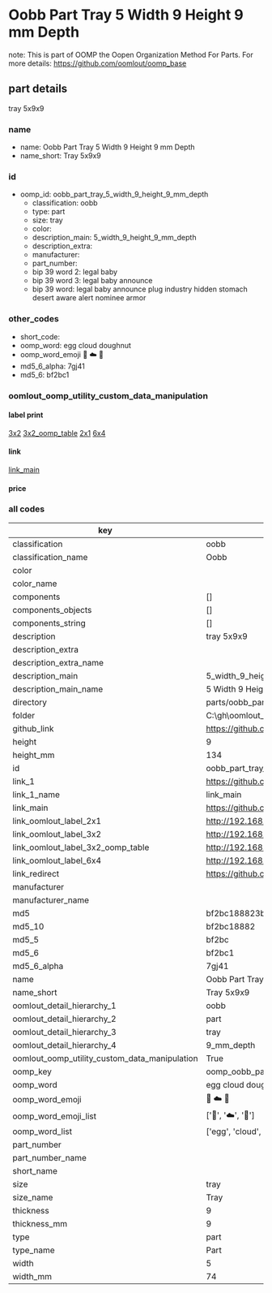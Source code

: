 # Oobb Part Tray 5 Width 9 Height 9 mm Depth  

note: This is part of OOMP the Oopen Organization Method For Parts. For more details: https://github.com/oomlout/oomp_base

##  part details
  



tray 5x9x9



### name
* name: Oobb Part Tray 5 Width 9 Height 9 mm Depth
* name_short: Tray 5x9x9 
### id
* oomp_id: oobb_part_tray_5_width_9_height_9_mm_depth
  * classification: oobb
  * type: part
  * size: tray
  * color: 
  * description_main: 5_width_9_height_9_mm_depth
  * description_extra: 
  * manufacturer: 
  * part_number: 
  * bip 39 word 2: legal baby
  * bip 39 word 3: legal baby announce
  * bip 39 word: legal baby announce plug industry hidden stomach desert aware alert nominee armor

### other_codes
* short_code: 
* oomp_word: egg cloud doughnut
* oomp_word_emoji :egg: :cloud: :doughnut:
* md5_6_alpha: 7gj41
* md5_6: bf2bc1






### oomlout_oomp_utility_custom_data_manipulation
#### label print
[3x2](http://192.168.1.245:1112/?label=oomp%207gj41)
[3x2_oomp_table](http://192.168.1.108:1112/?label=oomp%207gj41)
[2x1](http://192.168.1.242:1112/?label=oomp%207gj41)
[6x4](http://192.168.1.55:1112/?label=oomp%207gj41)    

#### link

[link_main](https://github.com/oomlout/oomlout_oobb_version_4_generated_parts/tree/main/navigation_oomp/oobb/part/tray/5_width_9_height_9_mm_depth/part)                              

#### price







### all codes 
| key | value |  
| --- | --- |  
| classification | oobb |  
| classification_name | Oobb |  
| color |  |  
| color_name |  |  
| components | [] |  
| components_objects | [] |  
| components_string | [] |  
| description | tray 5x9x9 |  
| description_extra |  |  
| description_extra_name |  |  
| description_main | 5_width_9_height_9_mm_depth |  
| description_main_name | 5 Width 9 Height 9 mm Depth |  
| directory | parts/oobb_part_tray_5_width_9_height_9_mm_depth |  
| folder | C:\gh\oomlout_oobb_version_4_generated_parts\parts\oobb_part_tray_5_width_9_height_9_mm_depth |  
| github_link | https://github.com/oomlout/oomlout_oomp_part_src/tree/main/parts/oobb_part_tray_5_width_9_height_9_mm_depth |  
| height | 9 |  
| height_mm | 134 |  
| id | oobb_part_tray_5_width_9_height_9_mm_depth |  
| link_1 | https://github.com/oomlout/oomlout_oobb_version_4_generated_parts/tree/main/navigation_oomp/oobb/part/tray/5_width_9_height_9_mm_depth/part |  
| link_1_name | link_main |  
| link_main | https://github.com/oomlout/oomlout_oobb_version_4_generated_parts/tree/main/navigation_oomp/oobb/part/tray/5_width_9_height_9_mm_depth/part |  
| link_oomlout_label_2x1 | http://192.168.1.242:1112/?label=oomp%207gj41 |  
| link_oomlout_label_3x2 | http://192.168.1.245:1112/?label=oomp%207gj41 |  
| link_oomlout_label_3x2_oomp_table | http://192.168.1.108:1112/?label=oomp%207gj41 |  
| link_oomlout_label_6x4 | http://192.168.1.55:1112/?label=oomp%207gj41 |  
| link_redirect | https://github.com/oomlout/oomlout_oobb_version_4_generated_parts/tree/main/parts/oobb_tray_05_09_09 |  
| manufacturer |  |  
| manufacturer_name |  |  
| md5 | bf2bc188823bbac5adb99a6c128443fb |  
| md5_10 | bf2bc18882 |  
| md5_5 | bf2bc |  
| md5_6 | bf2bc1 |  
| md5_6_alpha | 7gj41 |  
| name | Oobb Part Tray 5 Width 9 Height 9 mm Depth |  
| name_short | Tray 5x9x9  |  
| oomlout_detail_hierarchy_1 | oobb |  
| oomlout_detail_hierarchy_2 | part |  
| oomlout_detail_hierarchy_3 | tray |  
| oomlout_detail_hierarchy_4 | 9_mm_depth |  
| oomlout_oomp_utility_custom_data_manipulation | True |  
| oomp_key | oomp_oobb_part_tray_5_width_9_height_9_mm_depth |  
| oomp_word | egg cloud doughnut |  
| oomp_word_emoji | :egg: :cloud: :doughnut: |  
| oomp_word_emoji_list | [':egg:', ':cloud:', ':doughnut:'] |  
| oomp_word_list | ['egg', 'cloud', 'doughnut'] |  
| part_number |  |  
| part_number_name |  |  
| short_name |  |  
| size | tray |  
| size_name | Tray |  
| thickness | 9 |  
| thickness_mm | 9 |  
| type | part |  
| type_name | Part |  
| width | 5 |  
| width_mm | 74 |  

